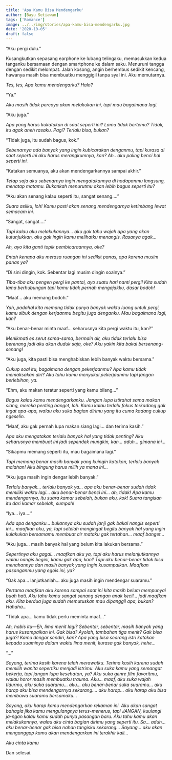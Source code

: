 ```yaml
---
title: 'Apa Kamu Bisa Mendengarku'
author: [Bayu Setiawan]
tags: ['Romance']
image: ../../img/stories/apa-kamu-bisa-mendengarku.jpg
date: '2020-10-05'
draft: false
---
```

“Aku pergi dulu.”

Kusangkutkan sepasang earphone ke lubang telingaku, memasukkan kedua tanganku bersamaan dengan smartphone ke dalam saku. Menuruni tangga dengan sedikit melompat. Jalan kosong, angin berhembus sedikit kencang, hawanya masih bisa membuatku menggigil tanpa syal ini. Aku memutarnya.

*Tes, tes, Apa kamu mendengarku? Halo?*

“Ya.”

*Aku masih tidak percaya akan melakukan ini, tapi mau bagaimana lagi.*

“Aku juga.”

*Apa yang harus kukatakan di saat seperti ini? Lama tidak bertemu? Tidak, itu agak aneh rasaku. Pagi? Terlalu bisa, bukan?*

“Tidak juga, itu sudah bagus, kok.”

*Sebenarnya ada banyak yang ingin kubicarakan denganmu, tapi kurasa di saat seperti ini aku harus merangkumnya, kan? Ah.. aku paling benci hal seperti ini.*

“Katakan semuanya, aku akan mendengarkannya sampai akhir.”

*Tetap saja aku sebenarnya ingin mengatakannya di hadapanmu langsung, menatap matamu. Bukankah menurutmu akan lebih bagus seperti itu?*

“Aku akan senang kalau seperti itu, sangat senang….”

*Suara asliku, loh! Kamu pasti akan senang mendengarnya ketimbang lewat semacam ini.*

“Sangat, sangat….”

*Tapi kalau aku melakukannya… aku gak tahu wajah apa yang akan kutunjukkan, aku gak ingin kamu melihatku menangis. Rasanya agak…*

*Ah, ayo kita ganti topik pembicaraannya, oke?*

*Entah kenapa aku merasa ruangan ini sedikit panas, apa karena musim panas ya?*

“Di sini dingin, kok. Sebentar lagi musim dingin soalnya.”

*Tiba-tiba aku pengen pergi ke pantai, ayo suatu hari nanti pergi! Kita sudah lama berhubungan tapi kamu tidak pernah mengajakku, dasar bodoh!*

“Maaf… aku memang bodoh.”

*Yah, padahal kita memang tidak punya banyak waktu luang untuk pergi, kamu sibuk dengan kerjaanmu begitu juga denganku. Mau bagaimana lagi, kan?*

“Aku benar-benar minta maaf… seharusnya kita pergi waktu itu, kan?”

*Menikmati es serut sama-sama, bermain air, aku tidak terlalu bisa berenang jadi aku akan duduk saja, oke? Aku yakin kita bakal bersenang-senang!*

“Aku juga, kita pasti bisa menghabiskan lebih banyak waktu bersama.”

*Cukup soal itu, bagaimana dengan pekerjaanmu? Apa kamu tidak memaksakan diri? Aku tahu kamu menyukai pekerjaanmu tapi jangan berlebihan, ya.*

“Ehm, aku makan teratur seperti yang kamu bilang…”

*Bagus kalau kamu mendengarkanku. Jangan lupa istirahat sama makan siang, mereka penting banget, loh. Kamu kalau terlalu fokus terkadang gak ingat apa-apa, walau aku suka bagian dirimu yang itu cuma kadang cukup ngeselin.*

“Maaf, aku gak pernah lupa makan siang lagi… dan terima kasih.”

*Apa aku mengatakan terlalu banyak hal yang tidak penting? Aku seharusnya membuat ini jadi sependek mungkin, kan… aduh… gimana ini…*

“Sikapmu memang seperti itu, mau bagaimana lagi.”

*Tapi memang benar masih banyak yang kuingin katakan, terlalu banyak malahan! Aku bingung harus milih ya mana ini…*

“Aku juga masih ingin dengar lebih banyak.”

*Terlalu banyak… terlalu banyak ya… apa aku benar-benar sudah tidak memiliki waktu lagi… aku benar-benar benci ini… ah, tidak! Apa kamu mendengarnya, itu suara kamar sebelah, bukan aku, kok! Suara tangisan itu dari kamar sebelah, sumpah!*

“Iya… iya….”

*Ada apa denganku… bukannya aku sudah janji gak bakal nangis seperti ini… maafkan aku, ya, tapi setelah mengingat begitu banyak hal yang ingin kulakukan bersamamu membuat air mataku gak tertahan… maaf banget…*

“Aku juga… masih banyak hal yang belum kita lakukan bersama.”

*Sepertinya aku gagal… maafkan aku ya, tapi aku harus melanjutkannya walau nangis begini, kamu gak apa, kan? Tapi aku benar-benar tidak bisa menahannya dan masih banyak yang ingin kusampaikan. Maafkan pasanganmu yang egois ini, ya?*

“Gak apa… lanjutkanlah… aku juga masih ingin mendengar suaramu.”

*Pertama maafkan aku karena sampai saat ini kita masih belum mempunyai buah hati. Aku tahu kamu sangat senang dengan anak kecil… jadi maafkan aku. Kita berdua juga sudah memutuskan mau dipanggil apa, bukan? Hahaha…*

“Tidak apa… kamu tidak perlu meminta maaf…”

*Ah, habis itu—Eh, lima menit lagi? Sebentar, sebentar, masih banyak yang harus kusampaikan ini. Gak bisa? Ayolah, tambahan tiga menit? Gak bisa juga?! Kamu dengar sendiri, kan? Apa yang bisa seorang istri katakan kepada suaminya dalam waktu lima menit, kurasa gak banyak, hehe…*

“…”

*Sayang, terima kasih karena telah merawatku. Terima kasih karena sudah memilih wanita sepertiku menjadi istrimu. Aku suka kamu yang semangat bekerja, tapi jangan lupa kesehatan, ya? Aku suka genre film favoritmu, walau horor masih membuatku trauma. Aku… maaf, aku suka wajah tidurmu, aku suka suaramu… aku… aku benar-benar suka suaramu… aku harap aku bisa mendengarnya sekarang…. aku harap… aku harap aku bisa membawa suaramu bersamaku…*

*Sayang, aku harap kamu mendengarkan rekaman ini. Aku akan sangat bahagia jika kamu mengulangnya terus-menerus, tapi JANGAN, kuulangi ja-ngan kalau kamu sudah punya pasangan baru. Aku tahu kamu akan melakukannya, walau aku cinta bagian dirimu yang seperti itu. Sa… aduh… aku benar-benar gak bisa nahan tangisku sekarang… Sayang… aku akan menganggap kamu akan mendengarkan ini terakhir kali…*

*Aku cinta kamu*

Dan selesai.
